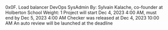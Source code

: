 0x0F. Load balancer
DevOps
SysAdmin
 By: Sylvain Kalache, co-founder at Holberton School
 Weight: 1
 Project will start Dec 4, 2023 4:00 AM, must end by Dec 5, 2023 4:00 AM
 Checker was released at Dec 4, 2023 10:00 AM
 An auto review will be launched at the deadline
